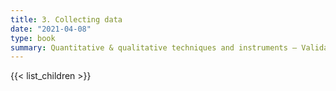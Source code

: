 ```yaml
---
title: 3. Collecting data
date: "2021-04-08"
type: book
summary: Quantitative & qualitative techniques and instruments — Validation — Ethics and practicalities
---
```


{{< list_children >}}
